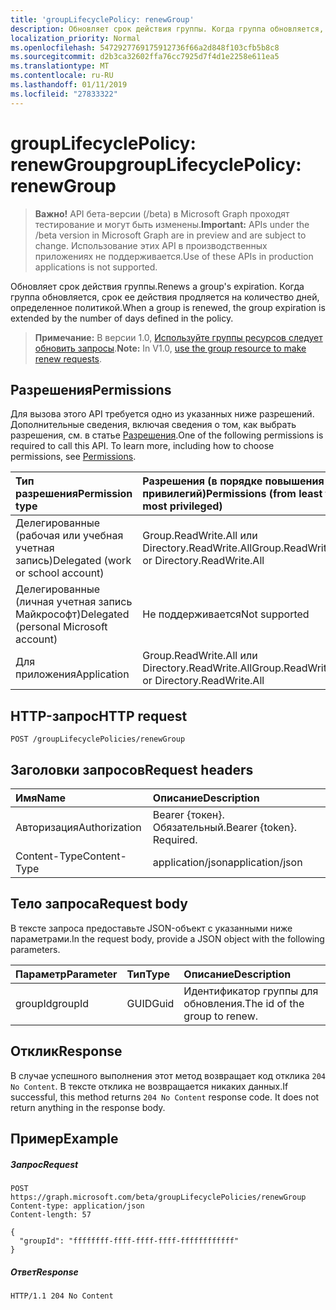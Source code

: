 ```yaml
---
title: 'groupLifecyclePolicy: renewGroup'
description: Обновляет срок действия группы. Когда группа обновляется, срок ее действия продляется на количество дней, определенное политикой.
localization_priority: Normal
ms.openlocfilehash: 5472927769175912736f66a2d848f103cfb5b8c8
ms.sourcegitcommit: d2b3ca32602ffa76cc7925d7f4d1e2258e611ea5
ms.translationtype: MT
ms.contentlocale: ru-RU
ms.lasthandoff: 01/11/2019
ms.locfileid: "27833322"
---
```

# <a name="grouplifecyclepolicy-renewgroup"></a><span data-ttu-id="d0ada-104">groupLifecyclePolicy: renewGroup</span><span class="sxs-lookup"><span data-stu-id="d0ada-104">groupLifecyclePolicy: renewGroup</span></span>

> <span data-ttu-id="d0ada-105">**Важно!** API бета-версии (/beta) в Microsoft Graph проходят тестирование и могут быть изменены.</span><span class="sxs-lookup"><span data-stu-id="d0ada-105">**Important:** APIs under the /beta version in Microsoft Graph are in preview and are subject to change.</span></span> <span data-ttu-id="d0ada-106">Использование этих API в производственных приложениях не поддерживается.</span><span class="sxs-lookup"><span data-stu-id="d0ada-106">Use of these APIs in production applications is not supported.</span></span>

<span data-ttu-id="d0ada-107">Обновляет срок действия группы.</span><span class="sxs-lookup"><span data-stu-id="d0ada-107">Renews a group's expiration.</span></span> <span data-ttu-id="d0ada-108">Когда группа обновляется, срок ее действия продляется на количество дней, определенное политикой.</span><span class="sxs-lookup"><span data-stu-id="d0ada-108">When a group is renewed, the group expiration is extended by the number of days defined in the policy.</span></span>

> <span data-ttu-id="d0ada-109">**Примечание:** В версии 1.0, [Используйте группы ресурсов следует обновить запросы](/graph/api/group-renew?view=graph-rest-1.0).</span><span class="sxs-lookup"><span data-stu-id="d0ada-109">**Note:** In V1.0, [use the group resource to make renew requests](/graph/api/group-renew?view=graph-rest-1.0).</span></span>

## <a name="permissions"></a><span data-ttu-id="d0ada-110">Разрешения</span><span class="sxs-lookup"><span data-stu-id="d0ada-110">Permissions</span></span>

<span data-ttu-id="d0ada-p104">Для вызова этого API требуется одно из указанных ниже разрешений. Дополнительные сведения, включая сведения о том, как выбрать разрешения, см. в статье [Разрешения](/graph/permissions-reference).</span><span class="sxs-lookup"><span data-stu-id="d0ada-p104">One of the following permissions is required to call this API. To learn more, including how to choose permissions, see [Permissions](/graph/permissions-reference).</span></span>
 

|<span data-ttu-id="d0ada-113">Тип разрешения</span><span class="sxs-lookup"><span data-stu-id="d0ada-113">Permission type</span></span>      | <span data-ttu-id="d0ada-114">Разрешения (в порядке повышения привилегий)</span><span class="sxs-lookup"><span data-stu-id="d0ada-114">Permissions (from least to most privileged)</span></span>              |
|:--------------------|:---------------------------------------------------------|
|<span data-ttu-id="d0ada-115">Делегированные (рабочая или учебная учетная запись)</span><span class="sxs-lookup"><span data-stu-id="d0ada-115">Delegated (work or school account)</span></span> | <span data-ttu-id="d0ada-116">Group.ReadWrite.All или Directory.ReadWrite.All</span><span class="sxs-lookup"><span data-stu-id="d0ada-116">Group.ReadWrite.All or Directory.ReadWrite.All</span></span>    |
|<span data-ttu-id="d0ada-117">Делегированные (личная учетная запись Майкрософт)</span><span class="sxs-lookup"><span data-stu-id="d0ada-117">Delegated (personal Microsoft account)</span></span> | <span data-ttu-id="d0ada-118">Не поддерживается</span><span class="sxs-lookup"><span data-stu-id="d0ada-118">Not supported</span></span> |
|<span data-ttu-id="d0ada-119">Для приложения</span><span class="sxs-lookup"><span data-stu-id="d0ada-119">Application</span></span> | <span data-ttu-id="d0ada-120">Group.ReadWrite.All или Directory.ReadWrite.All</span><span class="sxs-lookup"><span data-stu-id="d0ada-120">Group.ReadWrite.All or Directory.ReadWrite.All</span></span> |

## <a name="http-request"></a><span data-ttu-id="d0ada-121">HTTP-запрос</span><span class="sxs-lookup"><span data-stu-id="d0ada-121">HTTP request</span></span>
<!-- { "blockType": "ignored" } -->
```http
POST /groupLifecyclePolicies/renewGroup

```

## <a name="request-headers"></a><span data-ttu-id="d0ada-122">Заголовки запросов</span><span class="sxs-lookup"><span data-stu-id="d0ada-122">Request headers</span></span>

| <span data-ttu-id="d0ada-123">Имя</span><span class="sxs-lookup"><span data-stu-id="d0ada-123">Name</span></span> | <span data-ttu-id="d0ada-124">Описание</span><span class="sxs-lookup"><span data-stu-id="d0ada-124">Description</span></span> |
|:---------------|:----------|
| <span data-ttu-id="d0ada-125">Авторизация</span><span class="sxs-lookup"><span data-stu-id="d0ada-125">Authorization</span></span> | <span data-ttu-id="d0ada-p105">Bearer {токен}. Обязательный.</span><span class="sxs-lookup"><span data-stu-id="d0ada-p105">Bearer {token}. Required.</span></span> |
| <span data-ttu-id="d0ada-128">Content-Type</span><span class="sxs-lookup"><span data-stu-id="d0ada-128">Content-Type</span></span>  | <span data-ttu-id="d0ada-129">application/json</span><span class="sxs-lookup"><span data-stu-id="d0ada-129">application/json</span></span> |

## <a name="request-body"></a><span data-ttu-id="d0ada-130">Тело запроса</span><span class="sxs-lookup"><span data-stu-id="d0ada-130">Request body</span></span>
<span data-ttu-id="d0ada-131">В тексте запроса предоставьте JSON-объект с указанными ниже параметрами.</span><span class="sxs-lookup"><span data-stu-id="d0ada-131">In the request body, provide a JSON object with the following parameters.</span></span>

| <span data-ttu-id="d0ada-132">Параметр</span><span class="sxs-lookup"><span data-stu-id="d0ada-132">Parameter</span></span> | <span data-ttu-id="d0ada-133">Тип</span><span class="sxs-lookup"><span data-stu-id="d0ada-133">Type</span></span> | <span data-ttu-id="d0ada-134">Описание</span><span class="sxs-lookup"><span data-stu-id="d0ada-134">Description</span></span> |
|:---------------|:--------|:----------|
|<span data-ttu-id="d0ada-135">groupId</span><span class="sxs-lookup"><span data-stu-id="d0ada-135">groupId</span></span>|<span data-ttu-id="d0ada-136">GUID</span><span class="sxs-lookup"><span data-stu-id="d0ada-136">Guid</span></span>| <span data-ttu-id="d0ada-137">Идентификатор группы для обновления.</span><span class="sxs-lookup"><span data-stu-id="d0ada-137">The id of the group to renew.</span></span> |

## <a name="response"></a><span data-ttu-id="d0ada-138">Отклик</span><span class="sxs-lookup"><span data-stu-id="d0ada-138">Response</span></span>

<span data-ttu-id="d0ada-p106">В случае успешного выполнения этот метод возвращает код отклика `204 No Content`. В тексте отклика не возвращается никаких данных.</span><span class="sxs-lookup"><span data-stu-id="d0ada-p106">If successful, this method returns `204 No Content` response code. It does not return anything in the response body.</span></span>

## <a name="example"></a><span data-ttu-id="d0ada-141">Пример</span><span class="sxs-lookup"><span data-stu-id="d0ada-141">Example</span></span>

##### <a name="request"></a><span data-ttu-id="d0ada-142">Запрос</span><span class="sxs-lookup"><span data-stu-id="d0ada-142">Request</span></span>

<!-- {
  "blockType": "request",
  "name": "grouplifecyclepolicy_renewgroup"
}-->
```http
POST https://graph.microsoft.com/beta/groupLifecyclePolicies/renewGroup
Content-type: application/json
Content-length: 57

{
  "groupId": "ffffffff-ffff-ffff-ffff-ffffffffffff"
}
```

##### <a name="response"></a><span data-ttu-id="d0ada-143">Ответ</span><span class="sxs-lookup"><span data-stu-id="d0ada-143">Response</span></span>

<!-- {
  "blockType": "response",
  "truncated": true,
  "@odata.type": "microsoft.graph.None"
} -->
```http
HTTP/1.1 204 No Content
```

<!-- uuid: 8fcb5dbc-d5aa-4681-8e31-b001d5168d79
2015-10-25 14:57:30 UTC -->
<!-- {
  "type": "#page.annotation",
  "description": "groupLifecyclePolicy: renewgroup",
  "keywords": "",
  "section": "documentation",
  "tocPath": ""
}-->
